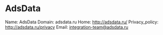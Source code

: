 
# AdsData

Name: AdsData
Domain: adsdata.ru
Home: http://adsdata.ru/
Privacy_policy: http://adsdata.ru/privacy
Email: integration-team@adsdata.ru
